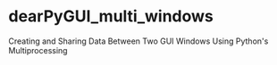 # dearPyGUI_multi_windows
Creating and Sharing Data Between Two GUI Windows Using Python's Multiprocessing
